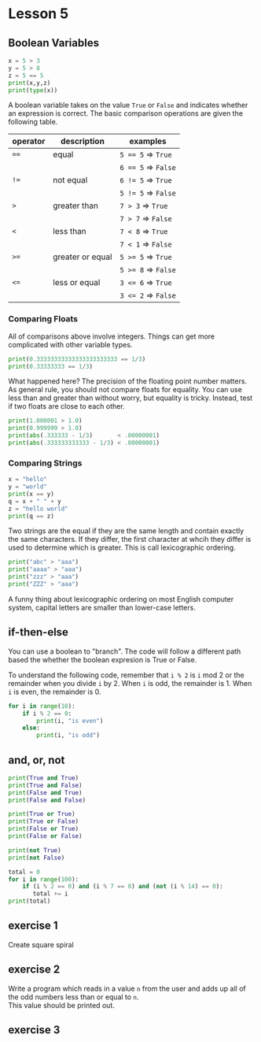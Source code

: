 # Lesson 5

## Boolean Variables

```python
x = 5 > 3
y = 5 > 8
z = 5 == 5
print(x,y,z)
print(type(x))
```

A boolean variable takes on the value `True` or `False` and 
indicates whether an expression is correct.  The basic 
comparison operations are given the following table. 

| operator | description      | examples            |
| ---------| ---------------- | -----------------   |
| `==`     | equal            | `5 == 5` => `True`  |
|          |                  | `6 == 5` => `False` |
| `!=`     | not equal        | `6 != 5` => `True`  |
|          |                  | `5 != 5` => `False` |
| `>`      | greater than     | `7 > 3` => `True`   |
|          |                  | `7 > 7` => `False`  |
| `<`      | less than        | `7 < 8` => `True`   |
|          |                  | `7 < 1` => `False`  |
| `>=`     | greater or equal | `5 >= 5` => `True`  |
|          |                  | `5 >= 8` => `False` |
| `<=`     | less or equal    | `3 <= 6` => `True`  |
|          |                  | `3 <= 2` => `False` |

### Comparing Floats


All of comparisons above involve integers.  Things can get 
more complicated with other variable types.  

```python
print(0.33333333333333333333333 == 1/3)
print(0.33333333 == 1/3)
```

What happened here?  The precision of the floating point number
matters.  As general rule, you should not compare floats for 
equality.  You can use less than and greater than without 
worry, but equality is tricky.  Instead, test if two floats
are close to each other.

```python
print(1.000001 > 1.0)
print(0.999999 > 1.0)
print(abs(.333333 - 1/3)       < .00000001)
print(abs(.333333333333 - 1/3) < .00000001)
```

### Comparing Strings

```python
x = "hello"
y = "world"
print(x == y)
q = x + " " + y
z = "hello world"
print(q == z)
```

Two strings are the equal if they are the same length and 
contain exactly the same characters.  If they differ, the 
first character at whcih they differ is used to determine
which is greater.  This is call lexicographic ordering. 

```python
print("abc" > "aaa")
print("aaaa" > "aaa")
print("zzz" > "aaa")
print("ZZZ" > "aaa")
```

A funny thing about lexicographic ordering on most English
computer system, capital letters are smaller than lower-case 
letters.   

## if-then-else

You can use a boolean to "branch".  The code will follow a
different path based the whether the boolean expresion is 
True or False.  

To understand the following code, remember that `i % 2` is 
`i` mod 2 or the remainder when you divide `i` by 2.  When
`i` is odd, the remainder is 1.  When `i` is even, the remainder 
is 0.

```python
for i in range(10):
    if i % 2 == 0:
        print(i, "is even")
    else:
        print(i, "is odd")
```



## and, or, not

```python
print(True and True)
print(True and False)
print(False and True)
print(False and False)
```

```python
print(True or True)
print(True or False)
print(False or True)
print(False or False)
```

```python
print(not True)
print(not False)
```

```python
total = 0
for i in range(100):
    if (i % 2 == 0) and (i % 7 == 0) and (not (i % 14) == 0):
       total += i
print(total)
```

## exercise 1 

Create square spiral

## exercise 2

Write a program which reads in a value `n` from the user and 
adds up all of the odd numbers less than or equal to `n`.  
This value should be printed out.

## exercise 3




